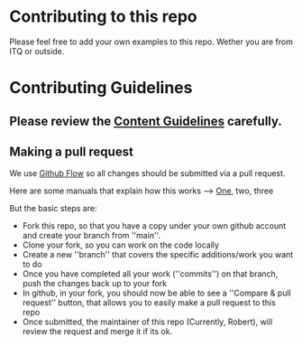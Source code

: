 # Contributing to this repo

Please feel free to add your own examples to this repo. Wether you are from ITQ or outside. 

# Contributing Guidelines

## Please review the [Content Guidelines](https://github.com/orangeglasses/tanzu-kubernetes-grid-demos/blob/main/Content-Guidelines.md) carefully. 



## Making a pull request

We use [Github Flow](https://docs.github.com/en/get-started/quickstart/github-flow) so all changes should be submitted via a pull request. 

Here are some manuals that explain how this works --> [One](https://opensource.com/article/19/7/create-pull-request-github), two, three

But the basic steps are: 

* Fork this repo, so that you have a copy under your own github account and create your branch from ''main''.
* Clone your fork, so you can work on the code locally
* Create a new ''branch'' that covers the specific additions/work you want to do
* Once you have completed all your work (''commits'') on that branch, push the changes back up to your fork
* In github, in your fork, you should now be able to see a ''Compare & pull request'' button, that allows you to easily make a pull request to this repo
* Once submitted, the maintainer of this repo (Currently, Robert), will review the request and merge it if its ok. 


